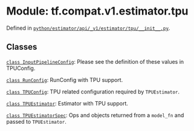 <div itemscope itemtype="http://developers.google.com/ReferenceObject">
<meta itemprop="name" content="tf.compat.v1.estimator.tpu" />
<meta itemprop="path" content="Stable" />
</div>

# Module: tf.compat.v1.estimator.tpu





Defined in [`python/estimator/api/_v1/estimator/tpu/__init__.py`](https://github.com/tensorflow/estimator/tree/master/tensorflow_estimator/python/estimator/api/_v1/estimator/tpu/__init__.py).

<!-- Placeholder for "Used in" -->


## Classes

[`class InputPipelineConfig`](../../../../tf/compat/v1/estimator/tpu/InputPipelineConfig.md): Please see the definition of these values in TPUConfig.

[`class RunConfig`](../../../../tf/compat/v1/estimator/tpu/RunConfig.md): RunConfig with TPU support.

[`class TPUConfig`](../../../../tf/compat/v1/estimator/tpu/TPUConfig.md): TPU related configuration required by `TPUEstimator`.

[`class TPUEstimator`](../../../../tf/compat/v1/estimator/tpu/TPUEstimator.md): Estimator with TPU support.

[`class TPUEstimatorSpec`](../../../../tf/compat/v1/estimator/tpu/TPUEstimatorSpec.md): Ops and objects returned from a `model_fn` and passed to `TPUEstimator`.

